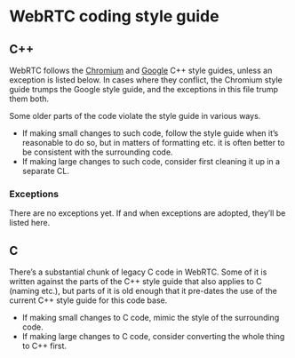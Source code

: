 # WebRTC coding style guide

## C++

WebRTC follows the [Chromium][chr-style] and [Google][goog-style] C++
style guides, unless an exception is listed below. In cases where they
conflict, the Chromium style guide trumps the Google style guide, and
the exceptions in this file trump them both.

[chr-style]: https://chromium.googlesource.com/chromium/src/+/master/styleguide/c++/c++.md
[goog-style]: https://google.github.io/styleguide/cppguide.html

Some older parts of the code violate the style guide in various ways.

* If making small changes to such code, follow the style guide when
  it’s reasonable to do so, but in matters of formatting etc. it is
  often better to be consistent with the surrounding code.
* If making large changes to such code, consider first cleaning it up
  in a separate CL.

### Exceptions

There are no exceptions yet. If and when exceptions are adopted,
they’ll be listed here.

## C

There’s a substantial chunk of legacy C code in WebRTC. Some of it is
written against the parts of the C++ style guide that also applies to
C (naming etc.), but parts of it is old enough that it pre-dates the
use of the current C++ style guide for this code base.

* If making small changes to C code, mimic the style of the
  surrounding code.
* If making large changes to C code, consider converting the whole
  thing to C++ first.
